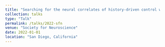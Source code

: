 ```yaml
---
title: "Searching for the neural correlates of history-driven control with EEG decoding"
collection: talks
type: "Talk"
permalink: /talks/2022-sfn
venue: "Society for Neuroscience"
date: 2022-01-01
location: "San Diego, California"
---
```

